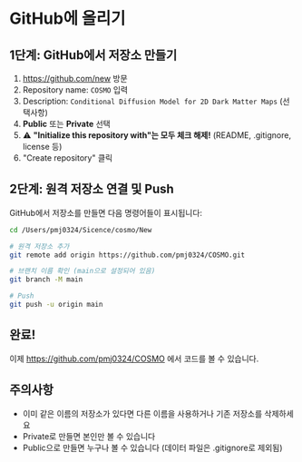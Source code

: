 # GitHub에 올리기

## 1단계: GitHub에서 저장소 만들기

1. https://github.com/new 방문
2. Repository name: `COSMO` 입력
3. Description: `Conditional Diffusion Model for 2D Dark Matter Maps` (선택사항)
4. **Public** 또는 **Private** 선택
5. ⚠️ **"Initialize this repository with"는 모두 체크 해제!** (README, .gitignore, license 등)
6. "Create repository" 클릭

## 2단계: 원격 저장소 연결 및 Push

GitHub에서 저장소를 만들면 다음 명령어들이 표시됩니다:

```bash
cd /Users/pmj0324/Sicence/cosmo/New

# 원격 저장소 추가
git remote add origin https://github.com/pmj0324/COSMO.git

# 브랜치 이름 확인 (main으로 설정되어 있음)
git branch -M main

# Push
git push -u origin main
```

## 완료!

이제 https://github.com/pmj0324/COSMO 에서 코드를 볼 수 있습니다.

## 주의사항

- 이미 같은 이름의 저장소가 있다면 다른 이름을 사용하거나 기존 저장소를 삭제하세요
- Private로 만들면 본인만 볼 수 있습니다
- Public으로 만들면 누구나 볼 수 있습니다 (데이터 파일은 .gitignore로 제외됨)

